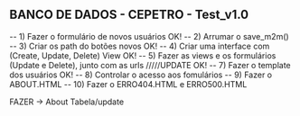 ## BANCO DE DADOS - CEPETRO - Test_v1.0
-- 1) Fazer o formulário de novos usuários OK!
-- 2) Arrumar o save_m2m()
-- 3) Criar os path do botões novos OK!
-- 4) Criar uma interface com (Create, Update, Delete) View OK!
-- 5) Fazer as views e os formulários (Update e Delete), junto com as urls /////UPDATE OK!
-- 7) Fazer o template dos usuários OK!
-- 8) Controlar o acesso aos fomulários
-- 9) Fazer o ABOUT.HTML
-- 10) Fazer o ERRO404.HTML e ERRO500.HTML

FAZER -> 
About
Tabela/update